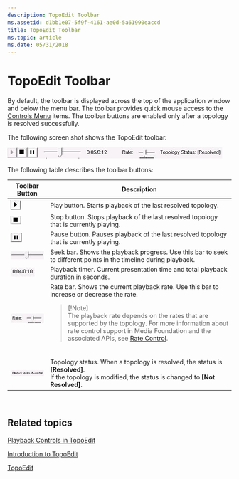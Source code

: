 ```yaml
---
description: TopoEdit Toolbar
ms.assetid: d1bb1e07-5f9f-4161-ae0d-5a61990eaccd
title: TopoEdit Toolbar
ms.topic: article
ms.date: 05/31/2018
---
```


# TopoEdit Toolbar

By default, the toolbar is displayed across the top of the application window and below the menu bar. The toolbar provides quick mouse access to the [Controls Menu](controls-menu.md) items. The toolbar buttons are enabled only after a topology is resolved successfully.

The following screen shot shows the TopoEdit toolbar.

![screen shot showing the topoedit toolbar](images/410257c5-ae5c-454c-a9a8-ba05fc5235b5.jpg)

The following table describes the toolbar buttons:




| Toolbar Button | Description | 
|----------------|-------------|
| <img src="images/536e8908-ef44-4d25-98f1-c06b5ef37591.jpg" alt="Screen shot of the Play button" /> | Play button. Starts playback of the last resolved topology. | 
| <img src="images/f74657f8-12b3-414a-a1f1-39b7ae2b20f1.jpg" alt="Screen shot of the Stop button" /> | Stop button. Stops playback of the last resolved topology that is currently playing. | 
| <img src="images/156351f1-7215-4062-b4a1-0a0aaa79d205.jpg" alt="Screen shot of the Pause button" /> | Pause button. Pauses playback of the last resolved topology that is currently playing. | 
| <img src="images/95a4e3ef-8489-4e26-9f02-436f81d8a96e.jpg" alt="Screen shot of the seek bar" /> | Seek bar. Shows the playback progress. Use this bar to seek to different points in the timeline during playback. | 
| <img src="images/dd5bdc74-750d-4db7-8c2d-12c1fce5c7e8.jpg" alt="Screen shot of the playback timer" /> | Playback timer. Current presentation time and total playback duration in seconds. | 
| <img src="images/6e094ecf-c87f-4f27-bca7-a53cc790f5c2.jpg" alt="Screen shot of the rate bar" /> | Rate bar. Shows the current playback rate. Use this bar to increase or decrease the rate.<br /><blockquote>[!Note]<br />The playback rate depends on the rates that are supported by the topology. For more information about rate control support in Media Foundation and the associated APIs, see <a href="rate-control.md">Rate Control</a>.</blockquote><br /> | 
| <img src="images/f8f961c4-c332-4643-add7-298df8331356.jpg" alt="Screen shot of the topology status" /> | Topology status. When a topology is resolved, the status is <strong>[Resolved]</strong>.<br /> If the topology is modified, the status is changed to <strong>[Not Resolved]</strong>.<br /> | 




 

## Related topics

<dl> <dt>

[Playback Controls in TopoEdit](playback-controls-in-topoedit.md)
</dt> <dt>

[Introduction to TopoEdit](introduction-to-topoedit.md)
</dt> <dt>

[TopoEdit](topoedit.md)
</dt> </dl>

 

 




